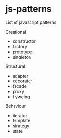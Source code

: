 # js-patterns

List of javascript patterns

Creational

- constructor
- factory
- prototype
- singleton
  
Structural

- adapter
- decorator
- facade
- proxy
- flyweing

Behaviour

- iterator
- template
- strategy
- state
